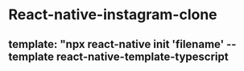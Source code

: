 # React-native-instagram-clone

## template: "npx react-native init 'filename' --template react-native-template-typescript
